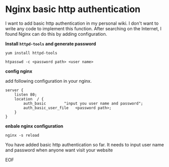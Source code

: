 # Nginx basic http authentication
I want to add basic http authentication in my personal wiki. I don't want to write any code to implement this function.
After searching on the Internet, I found Nginx can do this by adding configuration.

**Install `httpd-tools` and generate password**

```
yum install httpd-tools

htpasswd -c <password path> <user name>
```

**config nginx**

add following configuration in your nginx.
```
server {
	listen 80;
    location  / {
		auth_basic        "input you user name and password";
		auth_basic_user_file   <password path>;
    }
}
```

**enbale nginx configuration**

```
nginx -s reload
```

You have added basic http authentication so far. It needs to input user name and password when anyone want visit your website

EOF